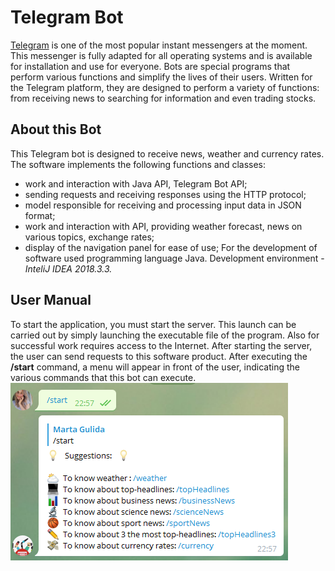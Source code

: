 # Telegram Bot
[Telegram](https://telegram.org) is one of the most popular instant messengers at the moment. This messenger is fully adapted for all operating systems and is available for installation and use for everyone.
Bots are special programs that perform various functions and simplify the lives of their users. Written for the Telegram platform, they are designed to perform a variety of functions: from receiving news to searching for information and even trading stocks.

## About this Bot
This Telegram bot is designed to receive news, weather and currency rates.
The software implements the following functions and classes:
- work and interaction with Java API, Telegram Bot API;
- sending requests and receiving responses using the HTTP protocol;
- model responsible for receiving and processing input data in JSON format;
- work and interaction with API, providing weather forecast, news on various topics, exchange rates;
- display of the navigation panel for ease of use;
For the development of software used programming language Java. Development environment - *InteliJ IDEA 2018.3.3.*

## User Manual
To start the application, you must start the server. This launch can be carried out by simply launching the executable file of the program. Also for successful work requires access to the Internet.
After starting the server, the user can send requests to this software product. After executing the **/start** command, a menu will appear in front of the user, indicating the various commands that this bot can execute.
<br>
![Image alt](https://github.com/gulidamarta/telegramBot/blob/master/TelegramBotApi/start.png)
